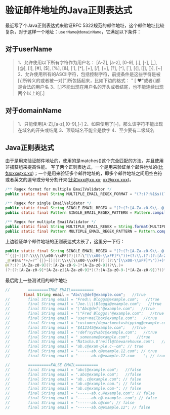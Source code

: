 # 验证邮件地址的Java正则表达式

最近写了个Java正则表达式来验证RFC 5322规范的邮件地址，这个邮件地址比较复杂，对于这样一个地址：`userName@domainName`，它满足以下条件：
<!--more-->
## **对于userName**

> 1、允许使用以下所有字符作为用户名：
> [A-Z], [a-z], [0-9], [.], [-], [_], [@], [!], [#], [$], [%], [&], ['], [*], [+], [/], [=], [?], [^], [`], [{], [|], [}], [~]
> 2、允许使用所有的ASCII字符，包括控制字符，前提条件是这些字符是被[\\]所转义的或者被一对["]所包括起来，比如下边的格式：
> "  [ ♥"或者\\]都是合法的用户名
> 3、[.]不能出现在用户名的开头或者结尾，也不能连续出现两个以上的[.]

## **对于domainName**

> 1、只能使用[A-Z],[a-z],[0-9],[-]
> 2、如果使用了[-]，那么该字符不能出现在域名的开头或结尾
> 3、顶级域名不能全是数字
> 4、至少要有二级域名

## **Java正则表达式**
由于是用来验证邮件地址的，使用的是matches()这个完全匹配的方法，并且使用非捕获组来提高性能。
写了两个正则表达式，一个是用来验证单个邮件地址的(比如xxx@xx.xx)；一个是用来验证多个邮件地址的，即多个邮件地址之间用空白符或者英文的逗号或分号分割开来(比如xxx@xx.xx; xx@xxx.xxx)。

```java
/** Regex format for multiple EmailValidator */
public static final String MULTIPLE_EMAIL_REGEX_FORMAT = "(?:(?:%1$s)(?:(?:\\s*,\\s*)|(?:\\s*;\\s*)|\\s*$))*";

/** Regex for single EmailValidator */
public static final String SINGLE_EMAIL_REGEX = "(?:(?:[A-Za-z0-9\\-_@!#$%&'*+/=?^`{|}~]|(?:\\\\[\\x00-\\xFF]?)|(?:\"[\\x00-\\xFF]*\"))+(?:\\.(?:(?:[A-Za-z0-9\\-_@!#$%&'*+/=?^`{|}~])|(?:\\\\[\\x00-\\xFF]?)|(?:\"[\\x00-\\xFF]*\"))+)*)@(?:(?:[A-Za-z0-9](?:[A-Za-z0-9-]*[A-Za-z0-9])?\\.)+(?:(?:[A-Za-z0-9]*[A-Za-z][A-Za-z0-9]*)(?:[A-Za-z0-9-]*[A-Za-z0-9])?))";
public static final Pattern SINGLE_EMAIL_REGEX_PATTERN = Pattern.compile(SINGLE_EMAIL_REGEX);

/** Regex for multiple EmailValidator */
public static final String MULTIPLE_EMAIL_REGEX = String.format(MULTIPLE_EMAIL_REGEX_FORMAT, SINGLE_EMAIL_REGEX);
public static final Pattern MULTIPLE_EMAIL_REGEX_PATTERN = Pattern.compile(MULTIPLE_EMAIL_REGEX);

```

上边验证单个邮件地址的正则表达式太长了，这里分一下行：
```java
public static final String SINGLE_EMAIL_REGEX = "(?:(?:[A-Za-z0-9\\-_@!#$%&'*+/=?
^`{|}~]|(?:\\\\[\\x00-\\xFF]?)|(?:\"[\\x00-\\xFF]*\"))+(?:\\.(?:(?:[A-Za-z0-9\\-
_@!#$%&'*+/=?^`{|}~])|(?:\\\\[\\x00-\\xFF]?)|(?:\"[\\x00-\\xFF]*\"))+)*)
@(?:(?:[A-Za-z0-9](?:[A-Za-z0-9-]*[A-Za-z0-9])?\\.)+
(?:(?:[A-Za-z0-9]*[A-Za-z][A-Za-z0-9]*)(?:[A-Za-z0-9-]*[A-Za-z0-9])?))";
```

最后附上一些测试用的邮件地址
```java
//        =========TRUE EMAIL==========
        final String email = "Abc\\@def@example.com";   //true
//        final String email = "Fred\\ Bloggs@example.com";   //true
//        final String email = "Joe.\\\\Bloggs@example.com";   //true
//        final String email = "\"Abc@def\"@example.com";   //true
//        final String email = "\"Fred Bloggs\"@example.com";   //true
//        final String email = "user+mailbox@example.com";   //true
//        final String email = "customer/department=shipping@example.com";   //true
//        final String email = "$A12345@example.com";   //true
//        final String email = "!def!xyz%abc@example.com";   //true
//        final String email = "_somename@example.com";   //true
//        final String email = "Natasha.O'neill@thewarehouse.com";   //true
//        final String email = "ab.c@exam-ple.c--om"; // true
//        final String email = "------ab.c@example.12.com"; // true
//        final String email = "------ab.c@example.12.com    "; // true

//        ==========FALSE EMAIL==========
//        final String email = "abc[@example.com";   //false
//        final String email = ".abc@example.com";   //false
//        final String email = "ab..c@example.com"; // false
//        final String email = "ab.c@example.com."; // false
//        final String email = "ab.c@example.com-"; // false
//        final String email = "------ab.c.@example.com"; // false
//        final String email = "------ab.c@-example-.com"; // false
//        final String email = "------ab.c@com"; // false
//        final String email = "------ab.c@example.12"; // false
```